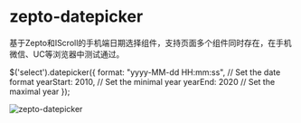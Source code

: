 # zepto-datepicker
基于Zepto和IScroll的手机端日期选择组件，支持页面多个组件同时存在，在手机微信、UC等浏览器中测试通过。

$('select').datepicker({
            format: "yyyy-MM-dd HH:mm:ss", // Set the date format
            yearStart: 2010, // Set the minimal year
            yearEnd: 2020 // Set the maximal year
        });

 ![zepto-datepicker](https://github.com/chenruchang/zepto-datepicker/blob/master/image/demo.png)